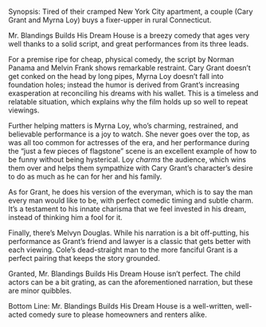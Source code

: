 Synopsis: Tired of their cramped New York City apartment, a couple (Cary Grant and Myrna Loy) buys a fixer-upper in rural Connecticut.

Mr. Blandings Builds His Dream House is a breezy comedy that ages very well thanks to a solid script, and great performances from its three leads.

For a premise ripe for cheap, physical comedy, the script by Norman Panama and Melvin Frank shows remarkable restraint. Cary Grant doesn’t get conked on the head by long pipes, Myrna Loy doesn’t fall into foundation holes; instead the humor is derived from Grant’s increasing exasperation at reconciling his dreams with his wallet.  This is a timeless and relatable situation, which explains why the film holds up so well to repeat viewings.

Further helping matters is Myrna Loy, who’s charming, restrained, and believable performance is a joy to watch.  She never goes over the top, as was all too common for actresses of the era, and her performance during the “just a few pieces of flagstone” scene is an excellent example of how to be funny without being hysterical.  Loy <em>charms</em> the audience, which wins them over and helps them sympathize with Cary Grant’s character’s desire to do as much as he can for her and his family.

As for Grant, he does his version of the everyman, which is to say the man every man would like to be, with perfect comedic timing and subtle charm.  It’s a testament to his innate charisma that we feel invested in his dream, instead of thinking him a fool for it.

Finally, there’s Melvyn Douglas.  While his narration is a bit off-putting, his performance as Grant’s friend and lawyer is a classic that gets better with each viewing.  Cole’s dead-straight man to the more fanciful Grant is a perfect pairing that keeps the story grounded.

Granted, Mr. Blandings Builds His Dream House isn’t perfect.  The child actors can be a bit grating, as can the aforementioned narration, but these are minor quibbles.

Bottom Line: Mr. Blandings Builds His Dream House is a well-written, well-acted comedy sure to please homeowners and renters alike.